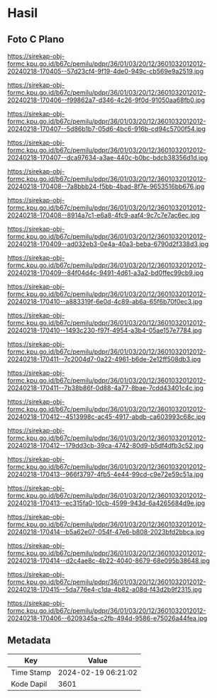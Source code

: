 # Hasil

## Foto C Plano

https://sirekap-obj-formc.kpu.go.id/b67c/pemilu/pdpr/36/01/03/20/12/3601032012012-20240218-170405--57d23cf4-9f19-4de0-949c-cb569e9a2519.jpg

https://sirekap-obj-formc.kpu.go.id/b67c/pemilu/pdpr/36/01/03/20/12/3601032012012-20240218-170406--f99862a7-d346-4c26-9f0d-91050aa68fb0.jpg

https://sirekap-obj-formc.kpu.go.id/b67c/pemilu/pdpr/36/01/03/20/12/3601032012012-20240218-170407--5d86b1b7-05d6-4bc6-916b-cd94c5700f54.jpg

https://sirekap-obj-formc.kpu.go.id/b67c/pemilu/pdpr/36/01/03/20/12/3601032012012-20240218-170407--dca97634-a3ae-440c-b0bc-bdcb38356d1d.jpg

https://sirekap-obj-formc.kpu.go.id/b67c/pemilu/pdpr/36/01/03/20/12/3601032012012-20240218-170408--7a8bbb24-f5bb-4bad-8f7e-9653516bb676.jpg

https://sirekap-obj-formc.kpu.go.id/b67c/pemilu/pdpr/36/01/03/20/12/3601032012012-20240218-170408--8914a7c1-e6a8-4fc9-aaf4-9c7c7e7ac6ec.jpg

https://sirekap-obj-formc.kpu.go.id/b67c/pemilu/pdpr/36/01/03/20/12/3601032012012-20240218-170409--ad032eb3-0e4a-40a3-beba-6790d2f338d3.jpg

https://sirekap-obj-formc.kpu.go.id/b67c/pemilu/pdpr/36/01/03/20/12/3601032012012-20240218-170409--84f04d4c-9491-4d61-a3a2-bd0ffec99cb9.jpg

https://sirekap-obj-formc.kpu.go.id/b67c/pemilu/pdpr/36/01/03/20/12/3601032012012-20240218-170410--a883319f-6e0d-4c89-ab6a-65f6b70f0ec3.jpg

https://sirekap-obj-formc.kpu.go.id/b67c/pemilu/pdpr/36/01/03/20/12/3601032012012-20240218-170410--1493c230-f97f-4954-a3b4-05ae157e7784.jpg

https://sirekap-obj-formc.kpu.go.id/b67c/pemilu/pdpr/36/01/03/20/12/3601032012012-20240218-170411--7c2004d7-0a22-4961-b6de-2e12ff508db3.jpg

https://sirekap-obj-formc.kpu.go.id/b67c/pemilu/pdpr/36/01/03/20/12/3601032012012-20240218-170411--7b38b86f-0d88-4a77-8bae-7cdd43401c4c.jpg

https://sirekap-obj-formc.kpu.go.id/b67c/pemilu/pdpr/36/01/03/20/12/3601032012012-20240218-170412--4513998c-ac45-4917-abdb-ca603993c68c.jpg

https://sirekap-obj-formc.kpu.go.id/b67c/pemilu/pdpr/36/01/03/20/12/3601032012012-20240218-170412--179dd3cb-39ca-4742-80d9-b5df4dfb3c52.jpg

https://sirekap-obj-formc.kpu.go.id/b67c/pemilu/pdpr/36/01/03/20/12/3601032012012-20240218-170413--966f3797-4fb5-4e44-99cd-c9e72e59c51a.jpg

https://sirekap-obj-formc.kpu.go.id/b67c/pemilu/pdpr/36/01/03/20/12/3601032012012-20240218-170413--ec315fa0-10cb-4599-943d-6a4265684d9e.jpg

https://sirekap-obj-formc.kpu.go.id/b67c/pemilu/pdpr/36/01/03/20/12/3601032012012-20240218-170414--b5a62e07-054f-47e6-b808-2023bfd2bbca.jpg

https://sirekap-obj-formc.kpu.go.id/b67c/pemilu/pdpr/36/01/03/20/12/3601032012012-20240218-170414--d2c4ae8c-4b22-4040-8679-68e095b38648.jpg

https://sirekap-obj-formc.kpu.go.id/b67c/pemilu/pdpr/36/01/03/20/12/3601032012012-20240218-170415--5da776e4-c1da-4b82-a08d-f43d2b9f2315.jpg

https://sirekap-obj-formc.kpu.go.id/b67c/pemilu/pdpr/36/01/03/20/12/3601032012012-20240218-170406--6209345a-c2fb-494d-9586-e75026a44fea.jpg


## Metadata

| Key        | Value               |
| ---------- | ------------------- |
| Time Stamp | 2024-02-19 06:21:02 |
| Kode Dapil | 3601                |



